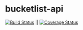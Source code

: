 # bucketlist-api

[![Build Status](https://travis-ci.org/sarahmbaka/bucketlist-api.svg?branch=master)](https://travis-ci.org/sarahmbaka/bucketlist-api)  ||  [![Coverage Status](https://coveralls.io/repos/github/sarahmbaka/bucketlist-api/badge.svg?branch=develop)](https://coveralls.io/github/sarahmbaka/bucketlist-api?branch=develop)
